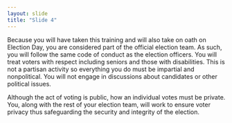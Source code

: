 ```yaml
---
layout: slide
title: "Slide 4"
---
```


Because you will have taken this training and will also take on oath on Election Day, you are considered part of the official election team. As such, you will follow the same code of conduct as the election officers. You will treat voters with respect including seniors and those with disabilities. This is not a partisan activity so everything you do must be impartial and nonpolitical. You will not engage in discussions about candidates or other political issues.

Although the act of voting is public, how an individual votes must be private. You, along with the rest of your election team, will work to ensure voter privacy thus safeguarding the security and integrity of the election.